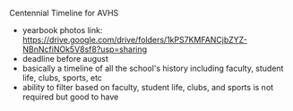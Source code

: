 Centennial Timeline for AVHS
- yearbook photos link: https://drive.google.com/drive/folders/1kPS7KMFANCjbZYZ-NBnNcfiNOk5V8sf8?usp=sharing
- deadline before august
- basically a timeline of all the school's history including faculty, student life, clubs, sports, etc
- ability to filter based on faculty, student life, clubs, and sports is not required but good to have
